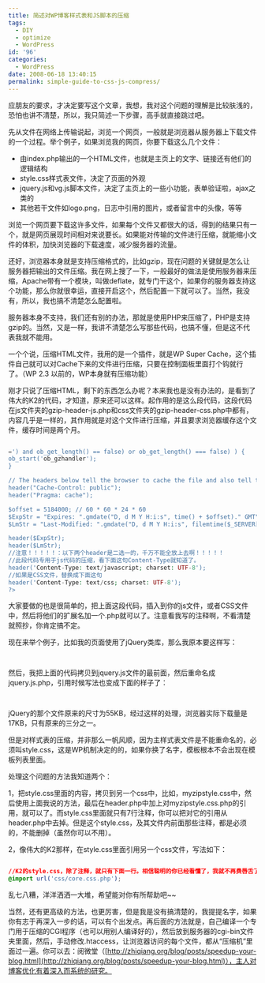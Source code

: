 ```yaml
---
title: 简述对WP博客样式表和JS脚本的压缩
tags:
  - DIY
  - optimize
  - WordPress
id: '96'
categories:
  - WordPress
date: 2008-06-18 13:40:15
permalink: simple-guide-to-css-js-compress/
---
```


应朋友的要求，才决定要写这个文章，我想，我对这个问题的理解是比较肤浅的，恐怕也讲不清楚，所以，我只简述一下步骤，高手就直接跳过吧。

先从文件在网络上传输说起，浏览一个网页，一般就是浏览器从服务器上下载文件的一个过程。举个例子，如果浏览我的网页，你要下载这么几个文件：

*   由index.php输出的一个HTML文件，也就是主页上的文字、链接还有他们的逻辑结构
*   style.css样式表文件，决定了页面的外观
*   jquery.js和vg.js脚本文件，决定了主页上的一些小功能，表单验证啦，ajax之类的
*   其他若干文件如logo.png，日志中引用的图片，或者留言中的头像，等等

浏览一个网页要下载这许多文件，如果每个文件又都很大的话，得到的结果只有一个，就是网页展现时间相对来说要长。如果能对传输的文件进行压缩，就能缩小文件的体积，加快浏览器的下载速度，减少服务器的流量。
<!-- more -->
还好，浏览器本身就是支持压缩格式的，比如gzip，现在问题的关键就是怎么让服务器把输出的文件压缩。我在网上搜了一下，一般最好的做法是使用服务器来压缩，Apache带有一个模块，叫做deflate，就专门干这个，如果你的服务器支持这个功能，那么你就很幸运，直接开启这个，然后配置一下就可以了。当然，我没有，所以，我也搞不清楚怎么配置啦。

服务器本身不支持，我们还有别的办法，那就是使用PHP来压缩了，PHP是支持gzip的。当然，又是一样，我讲不清楚怎么写那些代码，也搞不懂，但是这不代表我就不能用。

一个个说，压缩HTML文件，我用的是一个插件，就是WP Super Cache，这个插件自己就可以对Cache下来的文件进行压缩，只要在控制面板里面打个钩就行了。（WP 2.3 以前的，WP本身就有压缩功能）

刚才只说了压缩HTML，剩下的东西怎么办呢？本来我也是没有办法的，是看到了伟大的K2的代码，才知道，原来还可以这样。起作用的是这么段代码，这段代码在js文件夹的gzip-header-js.php和css文件夹的gzip-header-css.php中都有，内容几乎是一样的，其作用就是对这个文件进行压缩，并且要求浏览器缓存这个文件，缓存时间是两个月。

```php

=') and ob_get_length() == false) or ob_get_length() === false) ) {
ob_start('ob_gzhandler');
}

// The headers below tell the browser to cache the file and also tell the browser it is JavaScript.
header("Cache-Control: public");
header("Pragma: cache");

$offset = 5184000; // 60 * 60 * 24 * 60
$ExpStr = "Expires: ".gmdate("D, d M Y H:i:s", time() + $offset)." GMT";
$LmStr = "Last-Modified: ".gmdate("D, d M Y H:i:s", filemtime($_SERVER['SCRIPT_FILENAME']))." GMT";

header($ExpStr);
header($LmStr);
//注意！！！！！：以下两个header是二选一的，千万不能全放上去啊！！！！！
//此段代码专用于js代码的压缩，看下面这句Content-Type就知道了。
header('Content-Type: text/javascript; charset: UTF-8');
//如果是CSS文件，替换成下面这句
header('Content-Type: text/css; charset: UTF-8');
?>

```

大家要做的也是很简单的，把上面这段代码，插入到你的js文件，或者CSS文件中，然后将他们的扩展名加一个.php就可以了。注意看我写的注释啊，不看清楚就照抄，你肯定搞不定。

现在来举个例子，比如我的页面使用了jQuery类库，那么我原本要这样写：

```html



```

然后，我把上面的代码拷贝到jquery.js文件的最前面，然后重命名成jquery.js.php，引用时候写法也变成下面的样子了：

```html



```

jQuery的那个文件原来的尺寸为55KB，经过这样的处理，浏览器实际下载量是17KB，只有原来的三分之一。

但是对样式表的压缩，并非那么一帆风顺，因为主样式表文件是不能重命名的，必须叫style.css，这是WP机制决定的的，如果你换了名字，模板根本不会出现在模板列表里面。

处理这个问题的方法我知道两个：

1，把style.css里面的内容，拷贝到另一个css中，比如，myzipstyle.css中，然后使用上面我说的方法，最后在header.php中加上对myzipstyle.css.php的引用，就可以了。而style.css里面就只有7行注释，你可以把对它的引用从header.php中去掉。但是这个style.css，及其文件内前面那些注释，都是必须的，不能删掉（虽然你可以不用）。

2，像伟大的K2那样，在style.css里面引用另一个css文件，写法如下：

```css

//K2的style.css，除了注释，就只有下面一行。相信聪明的你已经看懂了，我就不再费唇舌了。
@import url('css/core.css.php');

```

乱七八糟，洋洋洒洒一大堆，希望能对你有所帮助吧~~

当然，还有更高级的方法，也更厉害，但是我是没有搞清楚的，我提提名字，如果你有志于再深入一步的话，可以有个出发点。再后面的方法就是，自己编译一个专门用于压缩的CGI程序（也可以用别人编译好的），然后放到服务器的cgi-bin文件夹里面，然后，手动修改.htaccess，让浏览器访问的每个文件，都从“压缩机”里面过一遍。你可以去：阅微堂（[http://zhiqiang.org/blog/posts/speedup-your-blog.html](http://zhiqiang.org/blog/posts/speedup-your-blog.html)），主人对博客优化有着深入而系统的研究。
